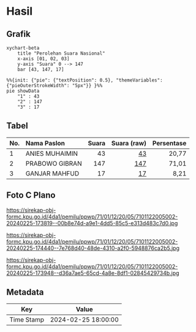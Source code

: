 # Hasil

## Grafik

```mermaid
xychart-beta
    title "Perolehan Suara Nasional"
    x-axis [01, 02, 03]
    y-axis "Suara" 0 --> 147
    bar [43, 147, 17]
```

```mermaid
%%{init: {"pie": {"textPosition": 0.5}, "themeVariables": {"pieOuterStrokeWidth": "5px"}} }%%
pie showData
    "1" : 43
    "2" : 147
    "3" : 17
```

## Tabel

| No. | Nama Paslon    | Suara | Suara (raw) | Persentase |
|:--- |:-------------- | -----:| -----------:| ----------:|
| 1   | ANIES MUHAIMIN | 43    | [43][p-1]   | 20,77      |
| 2   | PRABOWO GIBRAN | 147   | [147][p-2]  | 71,01      |
| 3   | GANJAR MAHFUD  | 17    | [17][p-3]   | 8,21       |


[p-1]: https://github.com/gigit-pemilu/pemilu-2024/blob/main/pilpres/hitung-suara/sub/71-sulawesi-utara/sub/01-bolaang-mongondow/sub/12-lolak/sub/2005-lolak/sub/002-tps/sub/paslon-1.txt
[p-2]: https://github.com/gigit-pemilu/pemilu-2024/blob/main/pilpres/hitung-suara/sub/71-sulawesi-utara/sub/01-bolaang-mongondow/sub/12-lolak/sub/2005-lolak/sub/002-tps/sub/paslon-2.txt
[p-3]: https://github.com/gigit-pemilu/pemilu-2024/blob/main/pilpres/hitung-suara/sub/71-sulawesi-utara/sub/01-bolaang-mongondow/sub/12-lolak/sub/2005-lolak/sub/002-tps/sub/paslon-3.txt

## Foto C Plano

https://sirekap-obj-formc.kpu.go.id/4da1/pemilu/ppwp/71/01/12/20/05/7101122005002-20240225-173819--00b8e74d-a9e1-4dd5-85c5-e313d483c7d0.jpg

https://sirekap-obj-formc.kpu.go.id/4da1/pemilu/ppwp/71/01/12/20/05/7101122005002-20240225-174440--7e768d40-48de-4310-a2f0-5948876ca2b5.jpg

https://sirekap-obj-formc.kpu.go.id/4da1/pemilu/ppwp/71/01/12/20/05/7101122005002-20240225-173948--d36a7ae5-65cd-4a8e-8df1-02845429734b.jpg


## Metadata

| Key        | Value               |
| ---------- | ------------------- |
| Time Stamp | 2024-02-25 18:00:00 |



